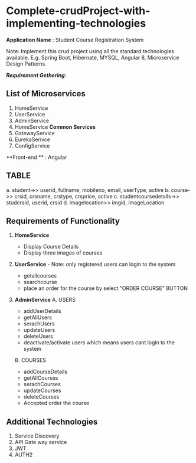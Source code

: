 # Complete-crudProject-with-implementing-technologies

**Application Name** : Student Course Registration System 

Note: Implement this crud project using all the standard technologies available. E.g. Spring Boot, Hibernate, MYSQL, Angular 8, Microservice Design Patterns.   

**_Requirement Gethering_**:
	
List of Microservices 
---------------------
1. HomeService 
2. UserService 
3. AdminService 
4. HomeService 
**Common Services**
6. GatewayService 
7. EurekaSerivce 
8. ConfigService 

**Front-end ** : Angular

TABLE
-----
a. student->> userid, fullname, mobileno, email, userType, active
b. course->> crsid, crsname, crstype, crsprice, active
c. studentcoursedetails->> studcrsid, userid, crsid
d. imagelocation>> imgid, imageLocation

	
Requirements of Functionality
-----------------------------
1. **HomeService**
	- Display Course Details 
	- Display three images of courses

2. **UserService** - Note: only registered users can login to the system
	- getallcourses
	- searchcourse
	- place an order for the course by select "ORDER COURSE" BUTTON

3. **AdminService**
	A. USERS
	- addUserDetails
	- getAllUsers
	- serachUsers
	- updateUsers
	- deleteUsers
	- deactivate/activate users which means users cant login to the system

	B. COURSES
	- addCourseDetails
	- getAllCourses
	- serachCourses
	- updateCourses
	- deleteCourses
	- Accepted order the course 


Additional Technologies 
------------------------
1. Service Discovery 
2. API Gate way service
3. JWT
4. AUTH2
